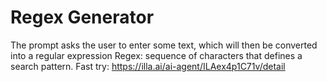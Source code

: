# Regex Generator
The prompt asks the user to enter some text, which will then be converted into a regular expression
Regex: sequence of characters that defines a search pattern.
Fast try: https://illa.ai/ai-agent/ILAex4p1C71v/detail
